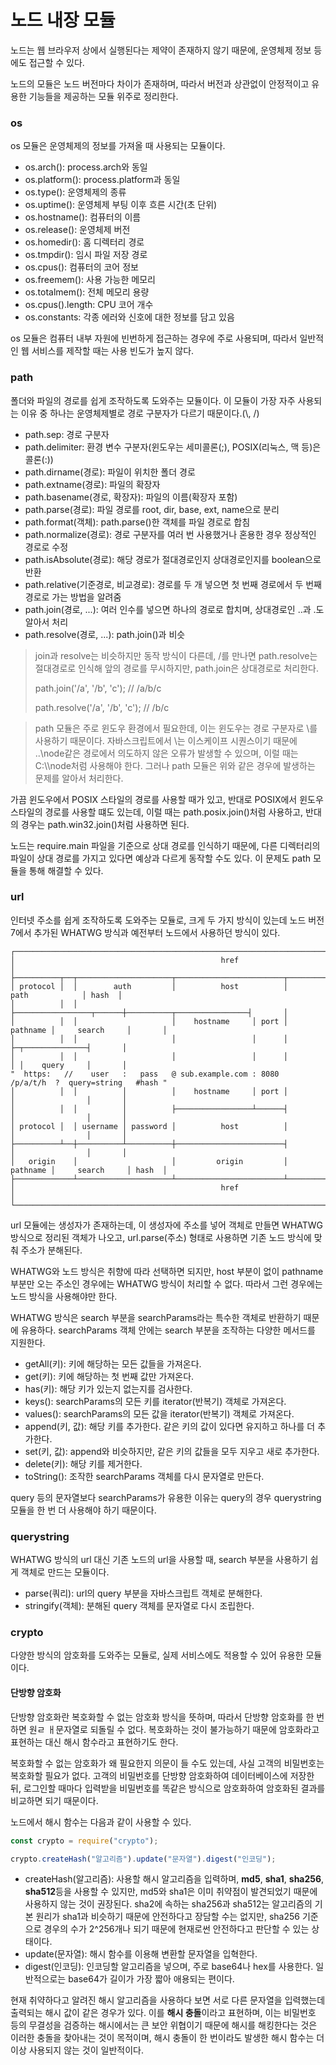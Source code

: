 # 노드 내장 모듈

노드는 웹 브라우저 상에서 실행된다는 제약이 존재하지 않기 때문에, 운영체제 정보 등에도 접근할 수 있다.

노드의 모듈은 노드 버전마다 차이가 존재하며, 따라서 버전과 상관없이 안정적이고 유용한 기능들을 제공하는 모듈 위주로 정리한다.

### os

os 모듈은 운영체제의 정보를 가져올 때 사용되는 모듈이다.

- os.arch(): process.arch와 동일
- os.platform(): process.platform과 동일
- os.type(): 운영체제의 종류
- os.uptime(): 운영체제 부팅 이후 흐른 시간(초 단위)
- os.hostname(): 컴퓨터의 이름
- os.release(): 운영체제 버전
- os.homedir(): 홈 디렉터리 경로
- os.tmpdir(): 임시 파일 저장 경로
- os.cpus(): 컴퓨터의 코어 정보
- os.freemem(): 사용 가능한 메모리
- os.totalmem(): 전체 메모리 용량
- os.cpus().length: CPU 코어 개수
- os.constants: 각종 에러와 신호에 대한 정보를 담고 있음

os 모듈은 컴퓨터 내부 자원에 빈번하게 접근하는 경우에 주로 사용되며, 따라서 일반적인 웹 서비스를 제작할 때는 사용 빈도가 높지 않다.

### path

폴더와 파일의 경로를 쉽게 조작하도록 도와주는 모듈이다. 이 모듈이 가장 자주 사용되는 이유 중 하나는 운영체제별로 경로 구분자가 다르기 때문이다.(\\, /)

- path.sep: 경로 구분자
- path.delimiter: 환경 변수 구분자(윈도우는 세미콜론(;), POSIX(리눅스, 맥 등)은 콜론(:))
- path.dirname(경로): 파일이 위치한 폴더 경로
- path.extname(경로): 파일의 확장자
- path.basename(경로, 확장자): 파일의 이름(확장자 포함)
- path.parse(경로): 파일 경로를 root, dir, base, ext, name으로 분리
- path.format(객체): path.parse()한 객체를 파일 경로로 합침
- path.normalize(경로): 경로 구분자를 여러 번 사용했거나 혼용한 경우 정상적인 경로로 수정
- path.isAbsolute(경로): 해당 경로가 절대경로인지 상대경로인지를 boolean으로 반환
- path.relative(기준경로, 비교경로): 경로를 두 개 넣으면 첫 번째 경로에서 두 번째 경로로 가는 방법을 알려줌
- path.join(경로, ...): 여러 인수를 넣으면 하나의 경로로 합치며, 상대경로인 ..과 .도 알아서 처리
- path.resolve(경로, ...): path.join()과 비슷

> join과 resolve는 비슷하지만 동작 방식이 다른데, /를 만나면 path.resolve는 절대경로로 인식해 앞의 경로를 무시하지만, path.join은 상대경로로 처리한다.
>
> path.join('/a', '/b', 'c'); // /a/b/c
>
> path.resolve('/a', '/b', 'c'); // /b/c

> path 모듈은 주로 윈도우 환경에서 필요한데, 이는 윈도우는 경로 구분자로 \를 사용하기 때문이다. 자바스크립트에서 \는 이스케이프 시퀀스이기 때문에 ..\node같은 경로에서 의도하지 않은 오류가 발생할 수 있으며, 이럴 때는 C:\\\node처럼 사용해야 한다. 그러나 path 모듈은 위와 같은 경우에 발생하는 문제를 알아서 처리한다.

가끔 윈도우에서 POSIX 스타일의 경로를 사용할 때가 있고, 반대로 POSIX에서 윈도우 스타일의 경로를 사용할 떄도 있는데, 이럴 때는 path.posix.join()처럼 사용하고, 반대의 경우는 path.win32.join()처럼 사용하면 된다.

노드는 require.main 파일을 기준으로 상대 경로를 인식하기 때문에, 다른 디렉터리의 파일이 상대 경로를 가지고 있다면 예상과 다르게 동작할 수도 있다. 이 문제도 path 모듈을 통해 해결할 수 있다.

### url

인터넷 주소를 쉽게 조작하도록 도와주는 모듈로, 크게 두 가지 방식이 있는데 노드 버전 7에서 추가된 WHATWG 방식과 예전부터 노드에서 사용하던 방식이 있다.

```
┌────────────────────────────────────────────────────────────────────────────────────────────────┐
│                                              href                                              │
├──────────┬──┬─────────────────────┬────────────────────────┬───────────────────────────┬───────┤
│ protocol │  │        auth         │          host          │           path            │ hash  │
│          │  │                     ├─────────────────┬──────┼──────────┬────────────────┤       │
│          │  │                     │    hostname     │ port │ pathname │     search     │       │
│          │  │                     │                 │      │          ├─┬──────────────┤       │
│          │  │                     │                 │      │          │ │    query     │       │
"  https:   //    user   :   pass   @ sub.example.com : 8080   /p/a/t/h  ?  query=string   #hash "
│          │  │          │          │    hostname     │ port │          │                │       │
│          │  │          │          ├─────────────────┴──────┤          │                │       │
│ protocol │  │ username │ password │          host          │          │                │       │
├──────────┴──┼──────────┴──────────┼────────────────────────┤          │                │       │
│   origin    │                     │         origin         │ pathname │     search     │ hash  │
├─────────────┴─────────────────────┴────────────────────────┴──────────┴────────────────┴───────┤
│                                              href                                              │
└────────────────────────────────────────────────────────────────────────────────────────────────┘
```

url 모듈에는 생성자가 존재하는데, 이 생성자에 주소를 넣어 객체로 만들면 WHATWG 방식으로 정리된 객체가 나오고, url.parse(주소) 형태로 사용하면 기존 노드 방식에 맞춰 주소가 분해된다.

WHATWG와 노드 방식은 취향에 따라 선택하면 되지만, host 부분이 없이 pathname 부분만 오는 주소인 경우에는 WHATWG 방식이 처리할 수 없다. 따라서 그런 경우에는 노드 방식을 사용해야만 한다.

WHATWG 방식은 search 부분을 searchParams라는 특수한 객체로 반환하기 때문에 유용하다. searchParams 객체 안에는 search 부분을 조작하는 다양한 메서드를 지원한다.

- getAll(키): 키에 해당하는 모든 값들을 가져온다.
- get(키): 키에 해당하는 첫 번째 값만 가져온다.
- has(키): 해당 키가 있는지 없는지를 검사한다.
- keys(): searchParams의 모든 키를 iterator(반복기) 객체로 가져온다.
- values(): searchParams의 모든 값을 iterator(반복기) 객체로 가져온다.
- append(키, 값): 해당 키를 추가한다. 같은 키의 값이 있다면 유지하고 하나를 더 추가한다.
- set(키, 값): append와 비슷하지만, 같은 키의 값들을 모두 지우고 새로 추가한다.
- delete(키): 해당 키를 제거한다.
- toString(): 조작한 searchParams 객체를 다시 문자열로 만든다.

query 등의 문자열보다 searchParams가 유용한 이유는 query의 경우 querystring 모듈을 한 번 더 사용해야 하기 때문이다.

### querystring

WHATWG 방식의 url 대신 기존 노드의 url을 사용할 때, search 부분을 사용하기 쉽게 객체로 만드는 모듈이다.

- parse(쿼리): url의 query 부분을 자바스크립트 객체로 분해한다.
- stringify(객체): 분해된 query 객체를 문자열로 다시 조립한다.

### crypto

다양한 방식의 암호화를 도와주는 모듈로, 실제 서비스에도 적용할 수 있어 유용한 모듈이다.

#### 단방향 암호화

단방향 암호화란 복호화할 수 없는 암호화 방식을 뜻하며, 따라서 단방향 암호화를 한 번 하면 원ㄹ ㅐ문자열로 되돌릴 수 없다. 복호화하는 것이 불가능하기 때문에 암호화라고 표현하는 대신 해시 함수라고 표현하기도 한다.

복호화할 수 없는 암호화가 왜 필요한지 의문이 들 수도 있는데, 사실 고객의 비밀번호는 복호화할 필요가 없다. 고객의 비밀번호를 단방향 암호화하여 데이터베이스에 저장한 뒤, 로그인할 때마다 입력받을 비밀번호를 똑같은 방식으로 암호화하여 암호화된 결과를 비교하면 되기 때문이다.

노드에서 해시 함수는 다음과 같이 사용할 수 있다.

```javascript
const crypto = require("crypto");

crypto.createHash("알고리즘").update("문자열").digest("인코딩");
```

- createHash(알고리즘): 사용할 해시 알고리즘을 입력하며, **md5**, **sha1**, **sha256**, **sha512**등을 사용할 수 있지만, md5와 sha1은 이미 취약점이 발견되었기 때문에 사용하지 않는 것이 권장된다. sha2에 속하는 sha256과 sha512는 알고리즘의 기본 원리가 sha1과 비슷하기 때문에 안전하다고 장담할 수는 없지만, sha256 기준으로 경우의 수가 2^256개나 되기 때문에 현재로썬 안전하다고 판단할 수 있는 상태이다.
- update(문자열): 해시 함수를 이용해 변환할 문자열을 입혁한다.
- digest(인코딩): 인코딩할 알고리즘을 넣으며, 주로 base64나 hex를 사용한다. 일반적으로는 base64가 길이가 가장 짧아 애용되는 편이다.

현재 취약하다고 알려진 해시 알고리즘을 사용하다 보면 서로 다른 문자열을 입력했는데 출력되는 해시 값이 같은 경우가 있다. 이를 **해시 충돌**이라고 표현하며, 이는 비밀번호 등의 무결성을 검증하는 해시에서는 큰 보안 위협이기 때문에 해시를 해킹한다는 것은 이러한 충돌을 찾아내는 것이 목적이며, 해시 충돌이 한 번이라도 발생한 해시 함수는 더 이상 사용되지 않는 것이 일반적이다.
